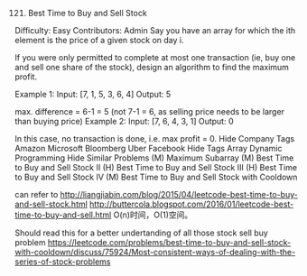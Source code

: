 121. Best Time to Buy and Sell Stock  

Difficulty: Easy
Contributors: Admin
Say you have an array for which the ith element is the price of a given stock on day i.

If you were only permitted to complete at most one transaction (ie, buy one and sell one share of the stock), design an algorithm to find the maximum profit.

Example 1:
Input: [7, 1, 5, 3, 6, 4]
Output: 5

max. difference = 6-1 = 5 (not 7-1 = 6, as selling price needs to be larger than buying price)
Example 2:
Input: [7, 6, 4, 3, 1]
Output: 0

In this case, no transaction is done, i.e. max profit = 0.
Hide Company Tags Amazon Microsoft Bloomberg Uber Facebook
Hide Tags Array Dynamic Programming
Hide Similar Problems (M) Maximum Subarray (M) Best Time to Buy and Sell Stock II (H) Best Time to Buy and Sell Stock III (H) Best Time to Buy and Sell Stock IV (M) Best Time to Buy and Sell Stock with Cooldown

can refer to http://liangjiabin.com/blog/2015/04/leetcode-best-time-to-buy-and-sell-stock.html
http://buttercola.blogspot.com/2016/01/leetcode-best-time-to-buy-and-sell.html
O(n)时间，O(1)空间。

Should read this for a better undertanding of all those stock sell buy problem
https://leetcode.com/problems/best-time-to-buy-and-sell-stock-with-cooldown/discuss/75924/Most-consistent-ways-of-dealing-with-the-series-of-stock-problems
